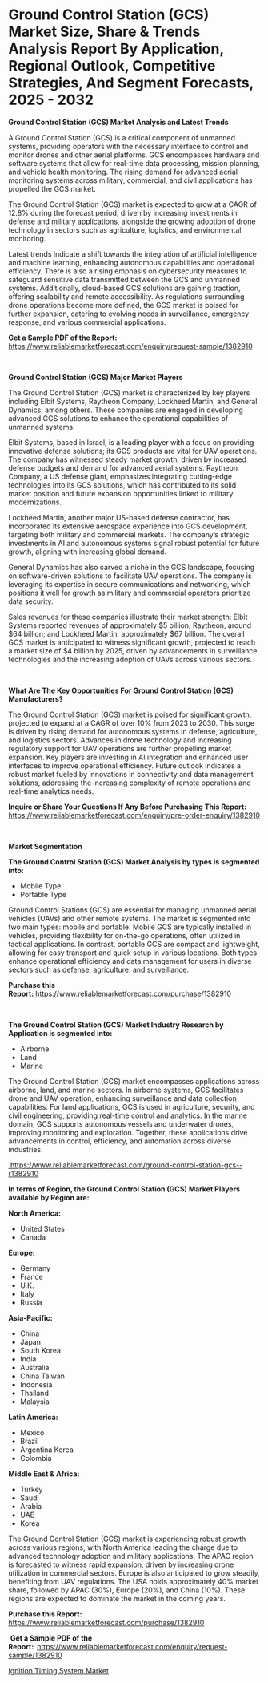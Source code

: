 <p><h1>Ground Control Station (GCS) Market Size, Share & Trends Analysis Report By Application, Regional Outlook, Competitive Strategies, And Segment Forecasts, 2025 - 2032</h1></p><p><strong>Ground Control Station (GCS) Market Analysis and Latest Trends</strong></p>
<p><p>A Ground Control Station (GCS) is a critical component of unmanned systems, providing operators with the necessary interface to control and monitor drones and other aerial platforms. GCS encompasses hardware and software systems that allow for real-time data processing, mission planning, and vehicle health monitoring. The rising demand for advanced aerial monitoring systems across military, commercial, and civil applications has propelled the GCS market.</p><p>The Ground Control Station (GCS) market is expected to grow at a CAGR of 12.8% during the forecast period, driven by increasing investments in defense and military applications, alongside the growing adoption of drone technology in sectors such as agriculture, logistics, and environmental monitoring. </p><p>Latest trends indicate a shift towards the integration of artificial intelligence and machine learning, enhancing autonomous capabilities and operational efficiency. There is also a rising emphasis on cybersecurity measures to safeguard sensitive data transmitted between the GCS and unmanned systems. Additionally, cloud-based GCS solutions are gaining traction, offering scalability and remote accessibility. As regulations surrounding drone operations become more defined, the GCS market is poised for further expansion, catering to evolving needs in surveillance, emergency response, and various commercial applications.</p></p>
<p><strong>Get a Sample PDF of the Report:&nbsp;</strong> <a href="https://www.reliablemarketforecast.com/enquiry/request-sample/1382910?utm_campaign=3208&utm_medium=2&utm_source=Github&utm_content=ia&utm_term=11042025&utm_id=ground-control-station-gcs">https://www.reliablemarketforecast.com/enquiry/request-sample/1382910</a></p>
<p>&nbsp;</p>
<p><strong>Ground Control Station (GCS) Major Market Players</strong></p>
<p><p>The Ground Control Station (GCS) market is characterized by key players including Elbit Systems, Raytheon Company, Lockheed Martin, and General Dynamics, among others. These companies are engaged in developing advanced GCS solutions to enhance the operational capabilities of unmanned systems. </p><p>Elbit Systems, based in Israel, is a leading player with a focus on providing innovative defense solutions; its GCS products are vital for UAV operations. The company has witnessed steady market growth, driven by increased defense budgets and demand for advanced aerial systems. Raytheon Company, a US defense giant, emphasizes integrating cutting-edge technologies into its GCS solutions, which has contributed to its solid market position and future expansion opportunities linked to military modernizations.</p><p>Lockheed Martin, another major US-based defense contractor, has incorporated its extensive aerospace experience into GCS development, targeting both military and commercial markets. The company’s strategic investments in AI and autonomous systems signal robust potential for future growth, aligning with increasing global demand.</p><p>General Dynamics has also carved a niche in the GCS landscape, focusing on software-driven solutions to facilitate UAV operations. The company is leveraging its expertise in secure communications and networking, which positions it well for growth as military and commercial operators prioritize data security.</p><p>Sales revenues for these companies illustrate their market strength: Elbit Systems reported revenues of approximately $5 billion; Raytheon, around $64 billion; and Lockheed Martin, approximately $67 billion. The overall GCS market is anticipated to witness significant growth, projected to reach a market size of $4 billion by 2025, driven by advancements in surveillance technologies and the increasing adoption of UAVs across various sectors.</p></p>
<p>&nbsp;</p>
<p><strong>What Are The Key Opportunities For Ground Control Station (GCS) Manufacturers?</strong></p>
<p><p>The Ground Control Station (GCS) market is poised for significant growth, projected to expand at a CAGR of over 10% from 2023 to 2030. This surge is driven by rising demand for autonomous systems in defense, agriculture, and logistics sectors. Advances in drone technology and increasing regulatory support for UAV operations are further propelling market expansion. Key players are investing in AI integration and enhanced user interfaces to improve operational efficiency. Future outlook indicates a robust market fueled by innovations in connectivity and data management solutions, addressing the increasing complexity of remote operations and real-time analytics needs.</p></p>
<p><strong>Inquire or Share Your Questions If Any Before Purchasing This Report:</strong> <a href="https://www.reliablemarketforecast.com/enquiry/pre-order-enquiry/1382910?utm_campaign=3208&utm_medium=2&utm_source=Github&utm_content=ia&utm_term=11042025&utm_id=ground-control-station-gcs">https://www.reliablemarketforecast.com/enquiry/pre-order-enquiry/1382910</a></p>
<p>&nbsp;</p>
<p><strong>Market Segmentation</strong></p>
<p><strong>The Ground Control Station (GCS) Market Analysis by types is segmented into:</strong></p>
<p><ul><li>Mobile Type</li><li>Portable Type</li></ul></p>
<p><p>Ground Control Stations (GCS) are essential for managing unmanned aerial vehicles (UAVs) and other remote systems. The market is segmented into two main types: mobile and portable. Mobile GCS are typically installed in vehicles, providing flexibility for on-the-go operations, often utilized in tactical applications. In contrast, portable GCS are compact and lightweight, allowing for easy transport and quick setup in various locations. Both types enhance operational efficiency and data management for users in diverse sectors such as defense, agriculture, and surveillance.</p></p>
<p><strong>Purchase this Report:&nbsp;</strong><a href="https://www.reliablemarketforecast.com/purchase/1382910?utm_campaign=3208&utm_medium=2&utm_source=Github&utm_content=ia&utm_term=11042025&utm_id=ground-control-station-gcs">https://www.reliablemarketforecast.com/purchase/1382910</a></p>
<p>&nbsp;</p>
<p><strong>The Ground Control Station (GCS) Market Industry Research by Application is segmented into:</strong></p>
<p><ul><li>Airborne</li><li>Land</li><li>Marine</li></ul></p>
<p><p>The Ground Control Station (GCS) market encompasses applications across airborne, land, and marine sectors. In airborne systems, GCS facilitates drone and UAV operation, enhancing surveillance and data collection capabilities. For land applications, GCS is used in agriculture, security, and civil engineering, providing real-time control and analytics. In the marine domain, GCS supports autonomous vessels and underwater drones, improving monitoring and exploration. Together, these applications drive advancements in control, efficiency, and automation across diverse industries.</p></p>
<p><a href="https://www.reliablemarketforecast.com/ground-control-station-gcs--r1382910?utm_campaign=3208&utm_medium=2&utm_source=Github&utm_content=ia&utm_term=11042025&utm_id=ground-control-station-gcs">&nbsp;https://www.reliablemarketforecast.com/ground-control-station-gcs--r1382910</a></p>
<p><strong>In terms of Region, the Ground Control Station (GCS) Market Players available by Region are:</strong></p>
<p>
    <p> <strong> North America: </strong>
        <ul>
            <li>United States</li>
            <li>Canada</li>
        </ul>
        </p> 
    <p> <strong> Europe: </strong>
        <ul>
            <li>Germany</li>
            <li>France</li>
            <li>U.K.</li>
            <li>Italy</li>
            <li>Russia</li>
        </ul>
        </p> 
    <p> <strong> Asia-Pacific: </strong>
        <ul>
            <li>China</li>
            <li>Japan</li>
            <li>South Korea</li>
            <li>India</li>
            <li>Australia</li>
            <li>China Taiwan</li>
            <li>Indonesia</li>
            <li>Thailand</li>
            <li>Malaysia</li>
        </ul>
        </p> 
    <p> <strong> Latin America: </strong>
        <ul>
            <li>Mexico</li>
            <li>Brazil</li>
            <li>Argentina Korea</li>
            <li>Colombia</li>
        </ul>
        </p> 
    <p> <strong> Middle East & Africa: </strong>
        <ul>
            <li>Turkey</li>
            <li>Saudi</li>
            <li>Arabia</li>
            <li>UAE</li>
            <li>Korea</li>
        </ul>
    </p>
    </p>
<p><p>The Ground Control Station (GCS) market is experiencing robust growth across various regions, with North America leading the charge due to advanced technology adoption and military applications. The APAC region is forecasted to witness rapid expansion, driven by increasing drone utilization in commercial sectors. Europe is also anticipated to grow steadily, benefiting from UAV regulations. The USA holds approximately 40% market share, followed by APAC (30%), Europe (20%), and China (10%). These regions are expected to dominate the market in the coming years.</p></p>
<p><strong>Purchase this Report: </strong><a href="https://www.reliablemarketforecast.com/purchase/1382910?utm_campaign=3208&utm_medium=2&utm_source=Github&utm_content=ia&utm_term=11042025&utm_id=ground-control-station-gcs">https://www.reliablemarketforecast.com/purchase/1382910</a></p>
<p>&nbsp;<strong>Get a Sample PDF of the Report:&nbsp;&nbsp;</strong><a href="https://www.reliablemarketforecast.com/enquiry/request-sample/1382910?utm_campaign=3208&utm_medium=2&utm_source=Github&utm_content=ia&utm_term=11042025&utm_id=ground-control-station-gcs">https://www.reliablemarketforecast.com/enquiry/request-sample/1382910</a></p>
<p><strong></strong></p>
<p><p><a href="https://github.com/jolinolooman/Market-Research-Report-List-1/blob/main/ignition-timing-system-market.md?utm_campaign=3208&utm_medium=2&utm_source=Github&utm_content=ia&utm_term=11042025&utm_id=ground-control-station-gcs">Ignition Timing System Market</a></p></p>